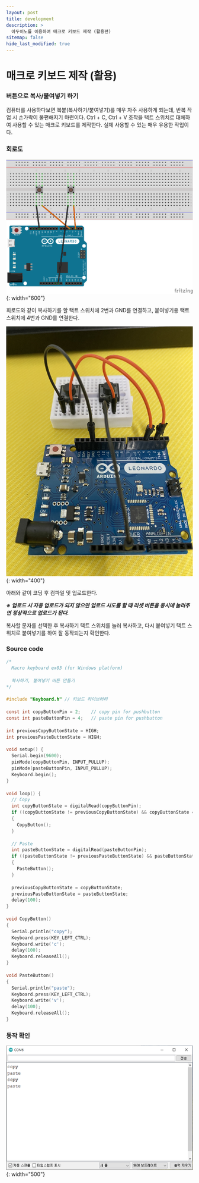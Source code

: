 ```yaml
---
layout: post
title: development
description: >
  아두이노를 이용하여 매크로 키보드 제작 (활용편)
sitemap: false
hide_last_modified: true
---
```


# 매크로 키보드 제작 (활용)

### 버튼으로 복사/붙여넣기 하기

컴퓨터를 사용하다보면 복붙(복사하기/붙여넣기)를 매우 자주 사용하게 되는데, 반복 작업 시 손가락이 불편해지기 마련이다. Ctrl + C, Ctrl + V 조작을 택트 스위치로 대체하여 사용할 수 있는 매크로 키보드를 제작한다. 실제 사용할 수 있는 매우 유용한 작업이다.

### 회로도

![](/assets/img/2023-05-07-macro-keyboard_ex03/macrokeyboard_ex03_circuit.png){: width="600"}

회로도와 같이 복사하기를 할 택트 스위치에 2번과 GND를 연결하고, 붙여넣기용 택트 스위치에 4번과 GND를 연결한다.

![](/assets/img/2023-05-07-macro-keyboard_ex03/macrokeyboard_ex03.JPG){: width="400"}

아래와 같이 코딩 후 컴파일 및 업로드한다.

***※ 업로드 시 자동 업로드가 되지 않으면 업로드 시도를 할 때 리셋 버튼을 동시에 눌러주면 정상적으로 업로드가 된다.***

복사할 문자를 선택한 후 복사하기 택트 스위치를 눌러 복사하고, 다시 붙여넣기 택트 스위치로 붙여넣기를 하여 잘 동작되는지 확인한다.

### Source code

```c
/*
  Macro keyboard ex03 (for Windows platform)

  복사하기, 붙여넣기 버튼 만들기
*/

#include "Keyboard.h" // 키보드 라이브러리

const int copyButtonPin = 2;    // copy pin for pushbutton
const int pasteButtonPin = 4;   // paste pin for pushbutton

int previousCopyButtonState = HIGH;
int previousPasteButtonState = HIGH;

void setup() {
  Serial.begin(9600);
  pinMode(copyButtonPin, INPUT_PULLUP);
  pinMode(pasteButtonPin, INPUT_PULLUP);
  Keyboard.begin();
}

void loop() {
  // Copy
  int copyButtonState = digitalRead(copyButtonPin);
  if ((copyButtonState != previousCopyButtonState) && copyButtonState == LOW)
  {
    CopyButton();
  }

  // Paste
  int pasteButtonState = digitalRead(pasteButtonPin);
  if ((pasteButtonState != previousPasteButtonState) && pasteButtonState == LOW)
  {
    PasteButton();
  }

  previousCopyButtonState = copyButtonState;
  previousPasteButtonState = pasteButtonState;
  delay(100);
}

void CopyButton()
{
  Serial.println("copy");
  Keyboard.press(KEY_LEFT_CTRL);
  Keyboard.write('c');
  delay(100);
  Keyboard.releaseAll();
}

void PasteButton()
{
  Serial.println("paste");
  Keyboard.press(KEY_LEFT_CTRL);
  Keyboard.write('v');
  delay(100);
  Keyboard.releaseAll();
}
```

### 동작 확인

![](/assets/img/2023-05-07-macro-keyboard_ex03/macrokeyboard_ex03_serialmonitor.png){: width="500"}
